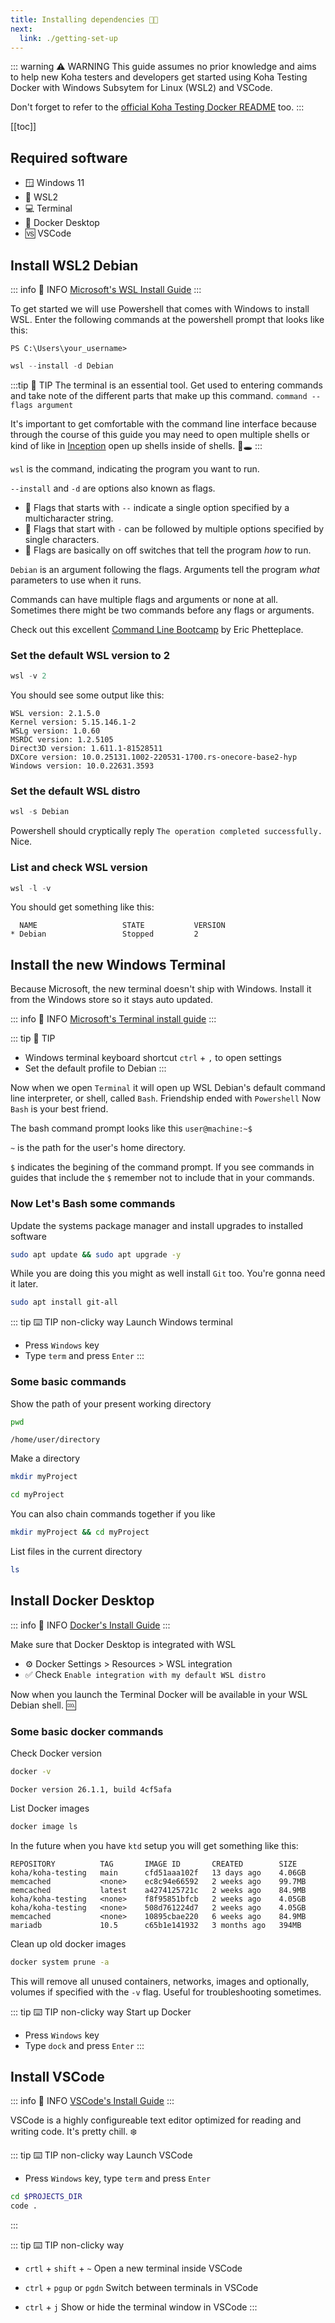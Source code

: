 ```yaml
---
title: Installing dependencies 🦾🤖
next:
  link: ./getting-set-up
---
```


::: warning :warning: WARNING
This guide assumes no prior knowledge and aims to help new Koha testers and developers get started using Koha Testing Docker with Windows Subsytem for Linux (WSL2) and VSCode.

Don't forget to refer to the [official Koha Testing Docker README](https://gitlab.com/koha-community/koha-testing-docker/-/blob/main/README.md) too.
:::

[[toc]]

## Required software
- :window: Windows 11
- :penguin: WSL2
- :computer: Terminal
- :whale: Docker Desktop
- :vs: VSCode

## Install WSL2 Debian
::: info :rainbow: INFO
[Microsoft's WSL Install Guide](https://learn.microsoft.com/en-us/windows/wsl/install)
:::

To get started we will use Powershell that comes with Windows to install WSL. Enter the following commands at the powershell prompt that looks like this:

`PS C:\Users\your_username>`

```powershell
wsl --install -d Debian
```
:::tip :wrench: TIP
The terminal is an essential tool. Get used to entering commands and take note of the different parts that make up this command. `command --flags argument`

It's important to get comfortable with the command line interface because through the course of this guide you may need to open multiple shells or kind of like in [Inception](https://en.wikipedia.org/wiki/Inception) open up shells inside of shells. :rabbit::hole:
:::

`wsl` is the command, indicating the program you want to run.

`--install` and `-d` are options also known as flags. 
- :triangular_flag_on_post: Flags that starts with `--` indicate a single option specified by a multicharacter string. 
- :triangular_flag_on_post: Flags that start with `-` can be followed by multiple options specified by single characters. 
- :triangular_flag_on_post: Flags are basically on off switches that tell the program *how* to run. 

`Debian` is an argument following the flags. Arguments tell the program *what* parameters to use when it runs.

Commands can have multiple flags and arguments or none at all. Sometimes there might be two commands before any flags or arguments.

Check out this excellent [Command Line Bootcamp](https://phette.net/prez/c4l-cli-bootcamp) by Eric Phetteplace.

### Set the default WSL version to  2
```powershell
wsl -v 2
```

You should see some output like this:
```output
WSL version: 2.1.5.0
Kernel version: 5.15.146.1-2
WSLg version: 1.0.60
MSRDC version: 1.2.5105
Direct3D version: 1.611.1-81528511
DXCore version: 10.0.25131.1002-220531-1700.rs-onecore-base2-hyp
Windows version: 10.0.22631.3593
```

### Set the default WSL distro
```powershell
wsl -s Debian
```

Powershell should cryptically reply `The operation completed successfully.` Nice.

### List and check WSL version
```powershell
wsl -l -v
```

You should get something like this:
```output
  NAME                   STATE           VERSION
* Debian                 Stopped         2
```

## Install the new Windows Terminal

Because Microsoft, the new terminal doesn't ship with Windows. Install it from the Windows store so it stays auto updated.

::: info :rainbow: INFO
[Microsoft's Terminal install guide](https://learn.microsoft.com/en-us/windows/terminal/install)
:::

::: tip :wrench: TIP
- Windows terminal keyboard shortcut `ctrl` + `,` to open settings
- Set the default profile to Debian
:::

Now when we open `Terminal` it will open up WSL Debian's default command line interpreter, or shell, called `Bash`. Friendship ended with `Powershell` Now `Bash` is your best friend.

The bash command prompt looks like this `user@machine:~$    `

`~` is the path for the user's home directory. 

`$` indicates the begining of the command prompt. If you see commands in guides that include the `$` remember not to include that in your commands.

### Now Let's Bash some commands

Update the systems package manager and install upgrades to installed software
```bash
sudo apt update && sudo apt upgrade -y
```

While you are doing this you might as well install `Git` too. You're gonna need it later.
```bash
sudo apt install git-all
```

::: tip :keyboard: TIP 
<Badge type="tip">non-clicky way</Badge>
Launch Windows terminal 
- Press `Windows` key
- Type `term` and press `Enter`
:::

### Some basic commands

Show the path of your present working directory
```bash
pwd
```
```output
/home/user/directory
```

Make a directory
```bash
mkdir myProject
```

```bash
cd myProject
```

You can also chain commands together if you like
```bash
mkdir myProject && cd myProject
```

List files in the current directory
```bash
ls
```

## Install Docker Desktop

::: info :rainbow: INFO
[Docker's Install Guide](https://docs.docker.com/desktop/install/windows-install/)
:::

Make sure that Docker Desktop is integrated with WSL
- :gear: Docker Settings > Resources > WSL integration
- :white_check_mark: Check `Enable integration with my default WSL distro`

Now when you launch the Terminal Docker will be available in your WSL Debian shell. :cool:

### Some basic docker commands

Check Docker version
```bash
docker -v
```

```output
Docker version 26.1.1, build 4cf5afa
```

List Docker images
```bash
docker image ls
```

In the future when you have `ktd` setup you will get something like this:
```output
REPOSITORY          TAG       IMAGE ID       CREATED        SIZE
koha/koha-testing   main      cfd51aaa102f   13 days ago    4.06GB
memcached           <none>    ec8c94e66592   2 weeks ago    99.7MB
memcached           latest    a4274125721c   2 weeks ago    84.9MB
koha/koha-testing   <none>    f8f95851bfcb   2 weeks ago    4.05GB
koha/koha-testing   <none>    508d761224d7   2 weeks ago    4.05GB
memcached           <none>    10895cbae220   6 weeks ago    84.9MB
mariadb             10.5      c65b1e141932   3 months ago   394MB
```

Clean up old docker images
```bash
docker system prune -a
```

This will remove all unused containers, networks, images and optionally, volumes if specified with the `-v` flag. Useful for troubleshooting sometimes.

::: tip :keyboard: TIP 
<Badge type="tip">non-clicky way</Badge>
Start up Docker
- Press `Windows` key
- Type `dock` and press `Enter`
:::

## Install VSCode

::: info :rainbow: INFO
[VSCode's Install Guide](https://learn.microsoft.com/en-us/windows/wsl/install)
:::

VSCode is a highly configureable text editor optimized for reading and writing code. It's pretty chill. :snowflake:

::: tip :keyboard: TIP 
<Badge type="tip">non-clicky way</Badge>
Launch VSCode
- Press `Windows` key, type `term` and press `Enter`
```bash  
cd $PROJECTS_DIR
code .
```
:::

::: tip :keyboard: TIP 
<Badge type="tip">non-clicky way</Badge>
- `crtl` + `shift` + `~` Open a new terminal inside VSCode


- `ctrl` + `pgup` or `pgdn` Switch between terminals in VSCode


- `ctrl` + `j` Show or hide the terminal window in VSCode
:::